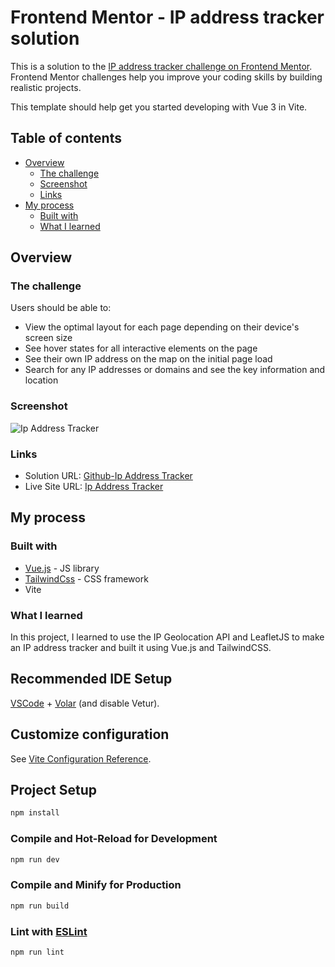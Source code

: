 # Frontend Mentor - IP address tracker solution

This is a solution to the [IP address tracker challenge on Frontend Mentor](https://www.frontendmentor.io/challenges/ip-address-tracker-I8-0yYAH0). Frontend Mentor challenges help you improve your coding skills by building realistic projects.

This template should help get you started developing with Vue 3 in Vite.

## Table of contents

- [Overview](#overview)
  - [The challenge](#the-challenge)
  - [Screenshot](#screenshot)
  - [Links](#links)
- [My process](#my-process)
  - [Built with](#built-with)
  - [What I learned](#what-i-learned)

## Overview

### The challenge

Users should be able to:

- View the optimal layout for each page depending on their device's screen size
- See hover states for all interactive elements on the page
- See their own IP address on the map on the initial page load
- Search for any IP addresses or domains and see the key information and location

### Screenshot

![ Ip Address Tracker](https://github.com/user-attachments/assets/a7ba9c26-0c03-446f-b202-e6b0a88c2f61)

### Links

- Solution URL: [Github-Ip Address Tracker](https://github.com/monky6503/ipAddressTrack)
- Live Site URL: [Ip Address Tracker](https://monky6503.github.io/ipAddressTrack/)

## My process

### Built with

- [Vue.js](https://vuejs.org/) - JS library
- [TailwindCss](https://tailwindcss.com/) - CSS framework
- Vite

### What I learned

In this project, I learned to use the IP Geolocation API and LeafletJS to make an IP address tracker and built it using Vue.js and TailwindCSS.

## Recommended IDE Setup

[VSCode](https://code.visualstudio.com/) + [Volar](https://marketplace.visualstudio.com/items?itemName=Vue.volar) (and disable Vetur).

## Customize configuration

See [Vite Configuration Reference](https://vitejs.dev/config/).

## Project Setup

```sh
npm install
```

### Compile and Hot-Reload for Development

```sh
npm run dev
```

### Compile and Minify for Production

```sh
npm run build
```

### Lint with [ESLint](https://eslint.org/)

```sh
npm run lint
```
